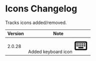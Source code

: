 # Icons Changelog

Tracks icons added/removed.

|Version|Note|
|---|---|
|2.0.28|Added keyboard icon <img src="./svg/keyboard.svg"/>|


